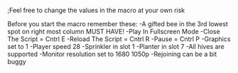 ;Feel free to change the values in the macro at your own risk

Before you start the macro remember these:
-A gifted bee in the 3rd lowest spot on right most column MUST HAVE!
-Play In Fullscreen Mode
-Close The Script = Cntrl E
-Reload The Script = Cntrl R
-Pause = Cntrl P
-Graphics set to 1
-Player speed 28
-Sprinkler in slot 1
-Planter in slot 7
-All hives are supported 
-Monitor resolution set to 1680 1050p 
-Rejoining can be a bit buggy
